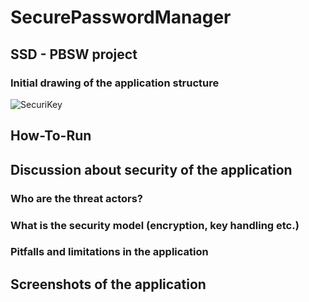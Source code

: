 # SecurePasswordManager
## SSD - PBSW project

### Initial drawing of the application structure
![SecuriKey](https://github.com/user-attachments/assets/b55158a8-cd8b-4501-89f4-2ebd416adba1)


## How-To-Run


## Discussion about security of the application

### Who are the threat actors?


### What is the security model (encryption, key handling etc.)


### Pitfalls and limitations in the application


## Screenshots of the application

